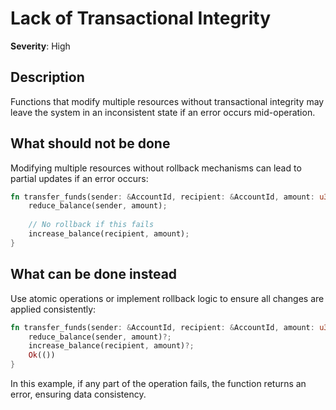 # Lack of Transactional Integrity

**Severity**: High

## Description

Functions that modify multiple resources without transactional integrity may leave the system in an inconsistent state
if an error occurs mid-operation.

## What should not be done

Modifying multiple resources without rollback mechanisms can lead to partial updates if an error occurs:

```rust
fn transfer_funds(sender: &AccountId, recipient: &AccountId, amount: u32) {
    reduce_balance(sender, amount);
    
    // No rollback if this fails
    increase_balance(recipient, amount);
}
```

## What can be done instead

Use atomic operations or implement rollback logic to ensure all changes are applied consistently:

```rust
fn transfer_funds(sender: &AccountId, recipient: &AccountId, amount: u32) -> Result<(), Error> {
    reduce_balance(sender, amount)?;
    increase_balance(recipient, amount)?;
    Ok(())
}
```

In this example, if any part of the operation fails, the function returns an error, ensuring data consistency.
